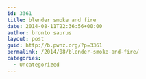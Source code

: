 ```yaml
---
id: 3361
title: blender smoke and fire
date: 2014-08-11T22:36:56+00:00
author: bronto saurus
layout: post
guid: http://b.pwnz.org/?p=3361
permalink: /2014/08/blender-smoke-and-fire/
categories:
  - Uncategorized
---
```

